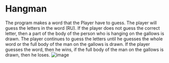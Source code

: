 # Hangman

The program makes a word that the Player have to guess. The player will guess the letters in the word (RU). If the player does not guess the correct letter, then a part of the body of the person who is hanging on the gallows is drawn. The player continues to guess the letters until he guesses the whole word or the full body of the man on the gallows is drawn. If the player guesses the word, then he wins, if the full body of the man on the gallows is drawn, then he loses.
![image](https://github.com/Mich4107/Hangman/assets/146230355/569296e8-09af-4817-8509-af7eedf85d12)



